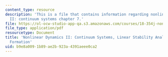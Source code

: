 ```yaml
---
content_type: resource
description: 'This is a file that contains information regarding nonlinear dynamics
  II: continuum systems chapter 7.'
file: https://ol-ocw-studio-app-qa.s3.amazonaws.com/courses/18-354j-nonlinear-dynamics-ii-continuum-systems-spring-2015/b9e8a0091b89ae2b923a4391aeee0ca2_MIT18_354JS15_Ch7.pdf
file_type: application/pdf
resourcetype: Document
title: 'Nonlinear Dynamics II: Continuum Systems, Linear Stability Analysis and Pattern
  Formation'
uid: b9e8a009-1b89-ae2b-923a-4391aeee0ca2
---
```

